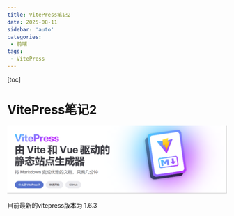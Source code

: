```yaml
---
title: VitePress笔记2
date: 2025-08-11
sidebar: 'auto'
categories: 
 - 前端
tags:
 - VitePress
---
```


[toc]

# VitePress笔记2

![vitepress_20250808113455763.png](../blog_img/vitepress_20250808113455763.png)

目前最新的vitepress版本为 1.6.3
